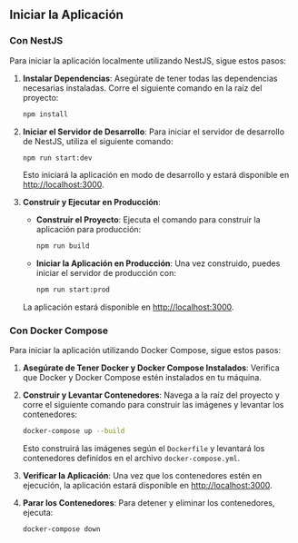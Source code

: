 ## Iniciar la Aplicación

### Con NestJS

Para iniciar la aplicación localmente utilizando NestJS, sigue estos pasos:

1. **Instalar Dependencias**: Asegúrate de tener todas las dependencias necesarias instaladas. Corre el siguiente comando en la raíz del proyecto:

    ```bash
    npm install
    ```

2. **Iniciar el Servidor de Desarrollo**: Para iniciar el servidor de desarrollo de NestJS, utiliza el siguiente comando:

    ```bash
    npm run start:dev
    ```

    Esto iniciará la aplicación en modo de desarrollo y estará disponible en [http://localhost:3000](http://localhost:3000).

3. **Construir y Ejecutar en Producción**:

    - **Construir el Proyecto**: Ejecuta el comando para construir la aplicación para producción:

      ```bash
      npm run build
      ```

    - **Iniciar la Aplicación en Producción**: Una vez construido, puedes iniciar el servidor de producción con:

      ```bash
      npm run start:prod
      ```

    La aplicación estará disponible en [http://localhost:3000](http://localhost:3000).

### Con Docker Compose

Para iniciar la aplicación utilizando Docker Compose, sigue estos pasos:

1. **Asegúrate de Tener Docker y Docker Compose Instalados**: Verifica que Docker y Docker Compose estén instalados en tu máquina.

2. **Construir y Levantar Contenedores**: Navega a la raíz del proyecto y corre el siguiente comando para construir las imágenes y levantar los contenedores:

    ```bash
    docker-compose up --build
    ```

    Esto construirá las imágenes según el `Dockerfile` y levantará los contenedores definidos en el archivo `docker-compose.yml`.

3. **Verificar la Aplicación**: Una vez que los contenedores estén en ejecución, la aplicación estará disponible en [http://localhost:3000](http://localhost:3000).

4. **Parar los Contenedores**: Para detener y eliminar los contenedores, ejecuta:

    ```bash
    docker-compose down
    ```
